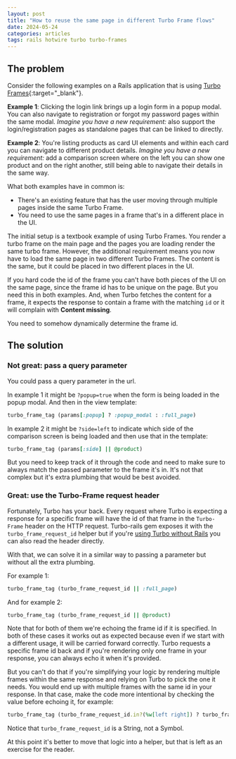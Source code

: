 ```yaml
---
layout: post
title: "How to reuse the same page in different Turbo Frame flows"
date: 2024-05-24
categories: articles
tags: rails hotwire turbo turbo-frames
---
```


## The problem

Consider the following examples on a Rails application that is using [Turbo Frames](https://turbo.hotwired.dev/handbook/frames){:target="_blank"}.

**Example 1**: Clicking the login link brings up a login form in a popup modal. You can also navigate to registration or forgot my password pages within the same modal. *Imagine you have a new requirement:* also support the login/registration pages as standalone pages that can be linked to directly.

**Example 2**: You're listing products as card UI elements and within each card you can navigate to different product details. *Imagine you have a new requirement:* add a comparison screen where on the left you can show one product and on the right another, still being able to navigate their details in the same way.

What both examples have in common is:
- There's an existing feature that has the user moving through multiple pages inside the same Turbo Frame.
- You need to use the same pages in a frame that's in a different place in the UI.

The initial setup is a textbook example of using Turbo Frames. You render a turbo frame on the main page and the pages you are loading render the same turbo frame. However, the additional requirement means you now have to load the same page in two different Turbo Frames.
The content is the same, but it could be placed in two different places in the UI.

If you hard code the id of the frame you can't have both pieces of the UI on the same page, since the frame id has to be unique on the page. But you need this in both examples. And, when Turbo fetches the content for a frame, it expects the response to contain a frame with the matching `id` or it will complain with **Content missing**.

You need to somehow dynamically determine the frame id.

## The solution

### Not great: pass a query parameter

You could pass a query parameter in the url.

In example 1 it might be `?popup=true` when the form is being loaded in the popup modal. And then in the view template:
```ruby
turbo_frame_tag (params[:popup] ? :popup_modal : :full_page)
```

 In example 2 it might be `?side=left` to indicate which side of the comparison screen is being loaded and then use that in the template:
```ruby
turbo_frame_tag (params[:side] || @product)
```
But you need to keep track of it through the code and need to make sure to always match the passed parameter to the frame it's in. It's not that complex but it's extra plumbing that would be best avoided.

### Great: use the Turbo-Frame request header

Fortunately, Turbo has your back. Every request where Turbo is expecting a response for a specific frame will have the id of that frame in the `Turbo-Frame` header on the HTTP request. Turbo-rails gem exposes it with the `turbo_frame_request_id` helper but if you're [using Turbo without Rails](/experiments/using-turbo-frame-streams-without-rails) you can also read the header directly.

With that, we can solve it in a similar way to passing a parameter but without all the extra plumbing.

For example 1:
```ruby
turbo_frame_tag (turbo_frame_request_id || :full_page)
```

And for example 2:
```ruby
turbo_frame_tag (turbo_frame_request_id || @product)
```

Note that for both of them we're echoing the frame id if it is specified. In both of these cases it works out as expected because even if we start with a different usage, it will be carried forward correctly. Turbo requests a specific frame id back and if you're rendering only one frame in your response, you can always echo it when it's provided.

But you can't do that if you're simplifying your logic by rendering multiple frames within the same response and relying on Turbo to pick the one it needs. You would end up with multiple frames with the same id in your response. In that case, make the code more intentional by checking the value before echoing it, for example:
```ruby
turbo_frame_tag (turbo_frame_request_id.in?(%w[left right]) ? turbo_frame_request_id : @product)
```
Notice that `turbo_frame_request_id` is a String, not a Symbol.

At this point it's better to move that logic into a helper, but that is left as an exercise for the reader.
